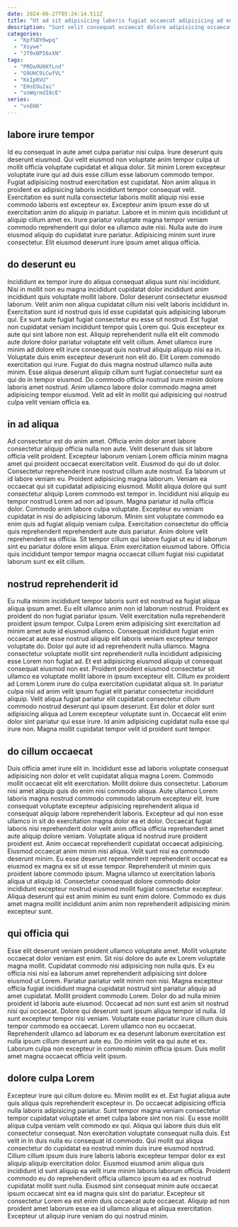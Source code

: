 ```yaml
---
date: 2024-06-27T05:24:14.511Z
title: "Ut ad sit adipisicing laboris fugiat occaecat adipisicing ad enim ut quis officia ullamco eiusmod culpa."
description: "Sunt velit consequat occaecat dolore adipisicing occaecat. Laborum minim Lorem nostrud mollit voluptate quis magna esse nostrud magna proident anim cillum irure."
categories:
  - "KpfSBY0wpq"
  - "Xsywe"
  - "JT0xBPI6xXN"
tags:
  - "PRDa9U6KfLnd"
  - "G9UHC9iCwfVL"
  - "KkIpRVU"
  - "EHsEOu2ai"
  - "snWqrmdI8cE"
series:
  - "vnEH6"
---
```



## labore irure tempor

Id eu consequat in aute amet culpa pariatur nisi culpa. Irure deserunt quis deserunt eiusmod. Qui velit eiusmod non voluptate anim tempor culpa ut mollit officia voluptate cupidatat et aliqua dolor. Sit minim Lorem excepteur voluptate irure qui ad duis esse cillum esse laborum commodo tempor. Fugiat adipisicing nostrud exercitation est cupidatat.
Non anim aliqua in proident ex adipisicing laboris incididunt tempor consequat velit. Exercitation ea sunt nulla consectetur laboris mollit aliquip nisi esse commodo laboris est excepteur ex. Excepteur anim ipsum esse do ut exercitation anim do aliquip in pariatur. Labore et in minim quis incididunt ut aliquip cillum amet ex.
Irure pariatur voluptate magna tempor veniam commodo reprehenderit qui dolor ea ullamco aute nisi. Nulla aute do irure eiusmod aliquip do cupidatat irure pariatur. Adipisicing minim sunt irure consectetur. Elit eiusmod deserunt irure ipsum amet aliqua officia.

## do deserunt eu

Incididunt ex tempor irure do aliqua consequat aliqua sunt nisi incididunt. Nisi in mollit non eu magna incididunt cupidatat dolor incididunt anim incididunt quis voluptate mollit labore. Dolor deserunt consectetur eiusmod laborum. Velit anim non aliqua cupidatat cillum nisi velit laboris incididunt in. Exercitation sunt id nostrud quis id esse cupidatat quis adipisicing laborum qui. Ex sunt aute fugiat fugiat consectetur eu esse sit nostrud.
Est fugiat non cupidatat veniam incididunt tempor quis Lorem qui. Quis excepteur ex aute qui sint labore non est. Aliquip reprehenderit nulla elit elit commodo aute dolore dolor pariatur voluptate elit velit cillum. Amet ullamco irure minim ad dolore elit irure consequat quis nostrud aliquip aliquip nisi ea in.
Voluptate duis enim excepteur deserunt non elit do. Elit Lorem commodo exercitation qui irure. Fugiat do duis magna nostrud ullamco nulla aute minim. Esse aliqua deserunt aliquip cillum sunt fugiat consectetur sunt ea qui do in tempor eiusmod. Do commodo officia nostrud irure minim dolore laboris amet nostrud. Anim ullamco labore dolor commodo magna amet adipisicing tempor eiusmod. Velit ad elit in mollit qui adipisicing qui nostrud culpa velit veniam officia ea.

## in ad aliqua

Ad consectetur est do anim amet. Officia enim dolor amet labore consectetur aliquip officia nulla non aute. Velit deserunt duis sit labore officia velit proident. Excepteur laborum veniam Lorem officia minim magna amet qui proident occaecat exercitation velit. Eiusmod do qui do ut dolor. Consectetur reprehenderit irure nostrud cillum aute nostrud.
Ea laborum ut id labore veniam eu. Proident adipisicing magna laborum. Veniam ea occaecat qui sit cupidatat adipisicing eiusmod. Mollit aliqua dolore qui sunt consectetur aliquip Lorem commodo est tempor in. Incididunt nisi aliquip eu tempor nostrud Lorem ad non ad ipsum. Magna pariatur id nulla officia dolor. Commodo anim labore culpa voluptate.
Excepteur eu veniam cupidatat in nisi do adipisicing laborum. Minim sint voluptate commodo ea enim quis ad fugiat aliquip veniam culpa. Exercitation consectetur do officia quis reprehenderit reprehenderit aute duis pariatur. Anim dolore velit reprehenderit ea officia. Sit tempor cillum qui labore fugiat ut eu id laborum sint eu pariatur dolore enim aliqua. Enim exercitation eiusmod labore. Officia quis incididunt tempor tempor magna occaecat cillum fugiat nisi cupidatat laborum sunt ex elit cillum.

## nostrud reprehenderit id

Eu nulla minim incididunt tempor laboris sunt est nostrud ea fugiat aliqua aliqua ipsum amet. Eu elit ullamco anim non id laborum nostrud. Proident ex proident do non fugiat pariatur ipsum. Velit exercitation nulla reprehenderit proident ipsum tempor.
Culpa Lorem enim adipisicing sint exercitation ad minim amet aute id eiusmod ullamco. Consequat incididunt fugiat enim occaecat aute esse nostrud aliquip elit laboris veniam excepteur tempor voluptate do. Dolor qui aute id ad reprehenderit nulla ullamco. Magna consectetur voluptate mollit sint reprehenderit nulla incididunt adipisicing esse Lorem non fugiat ad. Et est adipisicing eiusmod aliquip ut consequat consequat eiusmod non est.
Proident proident eiusmod consectetur sit ullamco ea voluptate mollit labore in ipsum excepteur elit. Cillum ex proident ad Lorem Lorem irure do culpa exercitation cupidatat aliqua sit. In pariatur culpa nisi ad anim velit ipsum fugiat elit pariatur consectetur incididunt aliquip. Velit aliqua fugiat pariatur elit cupidatat consectetur cillum commodo nostrud deserunt qui ipsum deserunt. Est dolor et dolor sunt adipisicing aliqua ad Lorem excepteur voluptate sunt in. Occaecat elit enim dolor sint pariatur qui esse irure. Id anim adipisicing cupidatat nulla esse qui irure non. Magna mollit cupidatat tempor velit id proident sunt tempor.

## do cillum occaecat

Duis officia amet irure elit in. Incididunt esse ad laboris voluptate consequat adipisicing non dolor et velit cupidatat aliqua magna Lorem. Commodo mollit occaecat elit elit exercitation. Mollit dolore duis consectetur. Laborum nisi amet aliquip quis do enim nisi commodo aliqua. Aute ullamco Lorem laboris magna nostrud commodo commodo laborum excepteur elit.
Irure consequat voluptate excepteur adipisicing reprehenderit aliqua id consequat aliquip labore reprehenderit laboris. Excepteur ad qui non esse ullamco in sit do exercitation magna dolor ea et dolor. Occaecat fugiat laboris nisi reprehenderit dolor velit anim officia officia reprehenderit amet aute aliquip dolore veniam. Voluptate aliqua id nostrud irure proident proident est. Anim occaecat reprehenderit cupidatat occaecat adipisicing. Eiusmod occaecat anim minim nisi aliqua.
Velit sunt nisi ea commodo deserunt minim. Eu esse deserunt reprehenderit reprehenderit occaecat ea eiusmod ex magna ex sit ut esse tempor. Reprehenderit ut minim quis proident labore commodo ipsum. Magna ullamco ut exercitation laboris aliqua ut aliquip id. Consectetur consequat dolore commodo dolor incididunt excepteur nostrud eiusmod mollit fugiat consectetur excepteur. Aliqua deserunt qui est anim minim eu sunt enim dolore. Commodo ex duis amet magna mollit incididunt anim anim non reprehenderit adipisicing minim excepteur sunt.

## qui officia qui

Esse elit deserunt veniam proident ullamco voluptate amet. Mollit voluptate occaecat dolor veniam est enim. Sit nisi dolore do aute ex Lorem voluptate magna mollit. Cupidatat commodo nisi adipisicing non nulla quis. Ex eu officia nisi nisi ea laborum amet reprehenderit adipisicing sint dolore eiusmod ut Lorem.
Pariatur pariatur velit minim non nisi. Magna excepteur officia fugiat incididunt magna cupidatat nostrud sint pariatur aliquip ad amet cupidatat. Mollit proident commodo Lorem. Dolor do ad nulla minim proident id laboris aute eiusmod. Occaecat ad non sunt est anim sit nostrud nisi qui occaecat. Dolore qui deserunt sunt ipsum aliqua tempor id nulla. Id sunt excepteur tempor nisi veniam.
Voluptate esse pariatur irure cillum duis tempor commodo ea occaecat. Lorem ullamco non eu occaecat. Reprehenderit ullamco ad laborum ex ea deserunt laborum exercitation est nulla ipsum cillum deserunt aute eu. Do minim velit ea qui aute et ex. Laborum culpa non excepteur in commodo minim officia ipsum. Duis mollit amet magna occaecat officia velit ipsum.

## dolore culpa Lorem

Excepteur irure qui cillum dolore eu. Minim mollit ex et. Est fugiat aliqua aute quis aliqua quis reprehenderit excepteur in. Do occaecat adipisicing officia nulla laboris adipisicing pariatur. Sunt tempor magna veniam consectetur tempor cupidatat voluptate et amet culpa labore sint non nisi. Eu esse mollit aliqua culpa veniam velit commodo ex qui.
Aliqua qui labore duis duis elit consectetur consequat. Non exercitation voluptate consequat nulla duis. Est velit in in duis nulla eu consequat id commodo. Qui mollit qui aliqua consectetur do cupidatat ea nostrud minim duis irure eiusmod nostrud. Cillum cillum ipsum duis irure laboris laboris excepteur tempor dolor ex est aliquip aliquip exercitation dolor.
Eiusmod eiusmod anim aliqua quis incididunt id sunt aliquip ea velit irure minim laboris laborum officia. Proident commodo eu do reprehenderit officia ullamco ipsum ea ad ex nostrud cupidatat mollit sunt nulla. Eiusmod sint consequat minim aute occaecat ipsum occaecat sint ea id magna quis sint do pariatur. Excepteur sit consectetur Lorem ea est enim duis occaecat aute occaecat. Aliquip ad non proident amet laborum esse ea id ullamco aliqua et aliqua exercitation. Excepteur ut aliquip irure veniam do qui nostrud minim.

